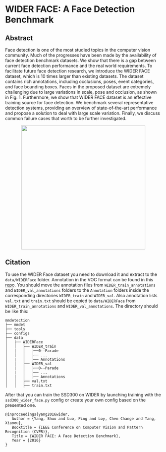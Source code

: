 # WIDER FACE: A Face Detection Benchmark

## Abstract

<!-- [ABSTRACT] -->

Face detection is one of the most studied topics in the computer vision community. Much of the progresses have been made by the availability of face detection benchmark datasets. We show that there is a gap between current face detection performance and the real world requirements. To facilitate future face detection research, we introduce the WIDER FACE dataset, which is 10 times larger than existing datasets. The dataset contains rich annotations, including occlusions, poses, event categories, and face bounding boxes. Faces in the proposed dataset are extremely challenging due to large variations in scale, pose and occlusion, as shown in Fig. 1. Furthermore, we show that WIDER FACE dataset is an effective training source for face detection. We benchmark several representative detection systems, providing an overview of state-of-the-art performance and propose a solution to deal with large scale variation. Finally, we discuss common failure cases that worth to be further investigated.

<!-- [IMAGE] -->
<div align=center>
<img src="https://user-images.githubusercontent.com/40661020/144000364-3320de79-34fc-40a6-938f-bb512f05a4bb.png" height="400"/>
</div>

<!-- [PAPER_TITLE: WIDER FACE: A Face Detection Benchmark] -->
<!-- [PAPER_URL: https://arxiv.org/abs/1511.06523] -->

## Citation

<!-- [DATASET] -->

To use the WIDER Face dataset you need to download it
and extract to the `data/WIDERFace` folder. Annotation in the VOC format
can be found in this [repo](https://github.com/sovrasov/wider-face-pascal-voc-annotations.git).
You should move the annotation files from `WIDER_train_annotations` and `WIDER_val_annotations` folders
to the `Annotation` folders inside the corresponding directories `WIDER_train` and `WIDER_val`.
Also annotation lists `val.txt` and `train.txt` should be copied to `data/WIDERFace` from `WIDER_train_annotations` and `WIDER_val_annotations`.
The directory should be like this:

```
mmdetection
├── mmdet
├── tools
├── configs
├── data
│   ├── WIDERFace
│   │   ├── WIDER_train
│   |   │   ├──0--Parade
│   |   │   ├── ...
│   |   │   ├── Annotations
│   │   ├── WIDER_val
│   |   │   ├──0--Parade
│   |   │   ├── ...
│   |   │   ├── Annotations
│   │   ├── val.txt
│   │   ├── train.txt

```

After that you can train the SSD300 on WIDER by launching training with the `ssd300_wider_face.py` config or
create your own config based on the presented one.

```
@inproceedings{yang2016wider,
   Author = {Yang, Shuo and Luo, Ping and Loy, Chen Change and Tang, Xiaoou},
   Booktitle = {IEEE Conference on Computer Vision and Pattern Recognition (CVPR)},
   Title = {WIDER FACE: A Face Detection Benchmark},
   Year = {2016}
}
```
